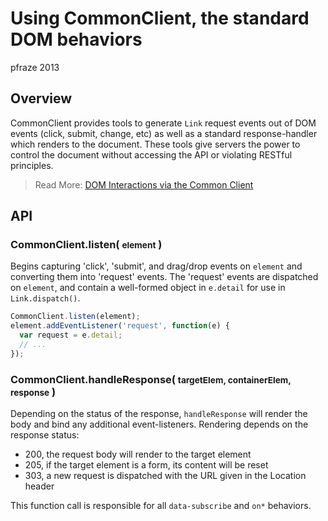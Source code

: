Using CommonClient, the standard DOM behaviors
==============================================

pfraze 2013


## Overview

CommonClient provides tools to generate `Link` request events out of DOM events (click, submit, change, etc) as well as a standard response-handler which renders to the document. These tools give servers the power to control the document without accessing the API or violating RESTful principles.

 > Read More: [DOM Interactions via the Common Client](../apps/dom_behaviors.md)


## API

### CommonClient.listen( <small>element</small> )

Begins capturing 'click', 'submit', and drag/drop events on `element` and converting them into 'request' events. The 'request' events are dispatched on `element`, and contain a well-formed object in `e.detail` for use in `Link.dispatch()`.

```javascript
CommonClient.listen(element);
element.addEventListener('request', function(e) {
  var request = e.detail;
  // ...
});
```

### CommonClient.handleResponse( <small>targetElem, containerElem, response</small> )

Depending on the status of the response, `handleResponse` will render the body and bind any additional event-listeners. Rendering depends on the response status:

 - 200, the request body will render to the target element
 - 205, if the target element is a form, its content will be reset
 - 303, a new request is dispatched with the URL given in the Location header

This function call is responsible for all `data-subscribe` and `on*` behaviors.